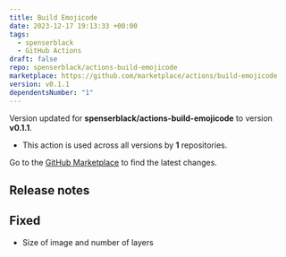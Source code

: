 ```yaml
---
title: Build Emojicode
date: 2023-12-17 19:13:33 +00:00
tags:
  - spenserblack
  - GitHub Actions
draft: false
repo: spenserblack/actions-build-emojicode
marketplace: https://github.com/marketplace/actions/build-emojicode
version: v0.1.1
dependentsNumber: "1"
---
```



Version updated for **spenserblack/actions-build-emojicode** to version **v0.1.1**.
- This action is used across all versions by **1** repositories.

Go to the [GitHub Marketplace](https://github.com/marketplace/actions/build-emojicode) to find the latest changes.

## Release notes

## Fixed

- Size of image and number of layers
